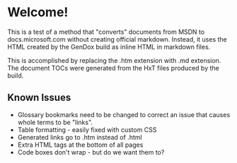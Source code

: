 # Welcome!

This is a test of a method that "converts" documents from MSDN to docs.microsoft.com without creating official markdown. Instead, it uses the HTML created by the GenDox build as inline HTML in markdown files.

This is accomplished by replacing the .htm extension with .md extension.
The document TOCs were generated from the HxT files produced by the build.

## Known Issues
* Glossary bookmarks need to be changed to correct an issue that causes whole terms to be "links".
* Table formatting - easily fixed with custom CSS
* Generated links go to .htm instead of .html
* Extra HTML tags at the bottom of all pages
* Code boxes don't wrap - but do we want them to?